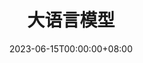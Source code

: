---
title: 大语言模型
categories: 
  - [大语言模型]
tags:
  - 大语言模型
date: "2023-06-15T00:00:00+08:00"
update: "2023-06-15T00:00:00+08:00"
---